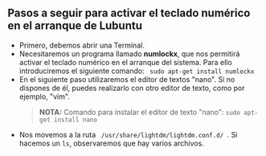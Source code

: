 <html lang="es">
<head>
    <meta charset="UTF-8">
    <meta name="description" content="Solución al lag en pantalla en Lubuntu">
    <meta name="keywords" content="lubuntu">
    <meta name="author" content="Juan Diego Mesa Álvarez";
</head>
<body>
<h2>Pasos a seguir para activar el teclado numérico en el arranque de Lubuntu</h2>
<ul>
  <li>Primero, debemos abrir una Terminal.</li>
  <li>Necesitaremos un programa llamado <strong>numlockx</strong>, que nos permitirá activar el teclado numérico 
  en el arranque del sistema. Para ello introduciremos el siguiente comando: <code> sudo apt-get install numlockx </code></li>
  <li>En el siguiente paso utilizaremos el editor de textos "nano". Si no dispones de él, puedes realizarlo con otro editor de 
  texto, como por ejemplo, "vim".</li>
   
   <blockquote>
    <p><strong>NOTA:</strong> Comando para instalar el editor de texto "nano": <code>sudo apt-get install nano </code></p>
   </blockquote>
  
  <li>Nos movemos a la ruta <code> /usr/share/lightdm/lightdm.conf.d/ </code>. Si hacemos un <code>ls</code>, observaremos que 
  hay varios archivos.
  
